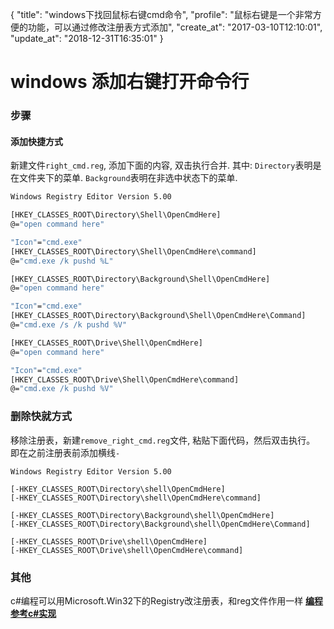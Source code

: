{
  "title": "windows下找回鼠标右键cmd命令",
  "profile": "鼠标右键是一个非常方便的功能，可以通过修改注册表方式添加",
  "create_at": "2017-03-10T12:10:01",
  "update_at": "2018-12-31T16:35:01"
}

# windows 添加右键打开命令行

### 步骤
#### 添加快捷方式
新建文件`right_cmd.reg`, 添加下面的内容, 双击执行合并.
其中:
`Directory`表明是在文件夹下的菜单.
`Background`表明在非选中状态下的菜单.
```sh
Windows Registry Editor Version 5.00

[HKEY_CLASSES_ROOT\Directory\Shell\OpenCmdHere]
@="open command here"

"Icon"="cmd.exe"
[HKEY_CLASSES_ROOT\Directory\Shell\OpenCmdHere\command]
@="cmd.exe /k pushd %L"

[HKEY_CLASSES_ROOT\Directory\Background\Shell\OpenCmdHere]
@="open command here"

"Icon"="cmd.exe"
[HKEY_CLASSES_ROOT\Directory\Background\Shell\OpenCmdHere\Command]
@="cmd.exe /s /k pushd %V"

[HKEY_CLASSES_ROOT\Drive\Shell\OpenCmdHere]
@="open command here"

"Icon"="cmd.exe"
[HKEY_CLASSES_ROOT\Drive\Shell\OpenCmdHere\command]
@="cmd.exe /k pushd %V"
```

### 删除快就方式
移除注册表，新建`remove_right_cmd.reg`文件, 粘贴下面代码，然后双击执行。
即在之前注册表前添加横线`-`
```remove
Windows Registry Editor Version 5.00

[-HKEY_CLASSES_ROOT\Directory\shell\OpenCmdHere]
[-HKEY_CLASSES_ROOT\Directory\shell\OpenCmdHere\command]

[-HKEY_CLASSES_ROOT\Directory\Background\shell\OpenCmdHere]
[-HKEY_CLASSES_ROOT\Directory\Background\shell\OpenCmdHere\Command]

[-HKEY_CLASSES_ROOT\Drive\shell\OpenCmdHere]
[-HKEY_CLASSES_ROOT\Drive\shell\OpenCmdHere\command]
```

### 其他
c#编程可以用Microsoft.Win32下的Registry改注册表，和reg文件作用一样
__[编程参考c#实现](https://github.com/yanxyz/OpenTCHere.git)__
